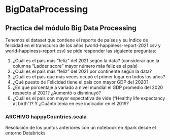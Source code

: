 # BigDataProcessing

## Practica del módulo Big Data Processing

Tenemos el dataset que contiene el reporte de países y su índice de felicidad en el transcurso de los años
(world-happiness-report-2021.csv y world-happiness-report.csv) se pide responder las siguiente preguntas:

1. ¿Cuál es el país más “feliz” del 2021 según la data? (considerar que la columna “Ladder score”
mayor número más feliz es el país)
2. ¿Cuál es el país más “feliz” del 2021 por continente según la data?
3. ¿Cuál es el país que más veces ocupó el primer lugar en todos los años?
4. ¿Qué puesto de Felicidad tiene el país con mayor GDP del 2020?
5. ¿En que porcentaje a variado a nivel mundial el GDP promedio del 2020 respecto al 2021? ¿Aumentó
o disminuyó?
6. ¿Cuál es el país con mayor expectativa de vide (“Healthy life expectancy at birth”)? Y ¿Cuánto tenia
en ese indicador en el 2019?

### ARCHIVO happyCountries.scala 
Resolución de los puntos anteriores con un notebook en Spark desde el entorno Databricks

